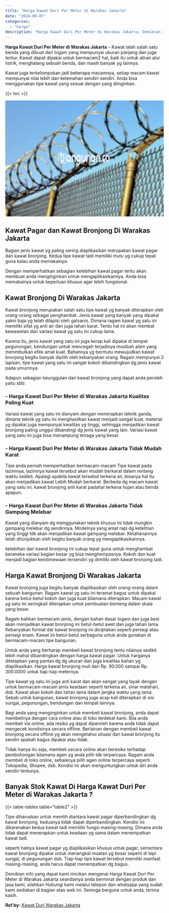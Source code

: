 ```yaml
---
title: "Harga Kawat Duri Per Meter di Warakas Jakarta"
date: "2024-09-07"
categories: 
  - "harga"
description: "Harga Kawat Duri Per Meter di Warakas Jakarta. Demikian info yang dapat kami rincikan mengenai Harga Kawat Duri Per Meter di Warakas Jakarta seandainya anda..."
---
```


**Harga Kawat Duri Per Meter di Warakas Jakarta** – Kawat ialah salah satu benda yang dibuat dari logam yang mempunyai ukuran panjang dan juga lentur. Kawat dapat dipakai untuk bermacam2 hal, baik itu untuk aliran alur listrik, menghalang sebuah benda, dan masih banyak yg lainnya.

Kawat juga terkelompokan jadi beberapa macamnya, setiap macam kawat mempunyai nilai lebih dan kelemahan sendiri-sendiri. Anda bisa menggunakan tipe kawat yang sesuai dengan yang diinginkan.

{{< toc >}}

![Harga Kawat Duri Per Meter di Warakas Jakarta](/images/jual-kawat-murah45.png)

## Kawat Pagar dan Kawat Bronjong Di Warakas Jakarta

Bagian jenis kawat yg paling sering diaplikasikan merupakan kawat pagar dan kawat bronjong. Kedua tipe kawat tadi memiliki mutu yg cukup tepat guna kalau anda memakainya.

Dengan memperhatikan sebagian kelebihan kawat pagar tentu akan membuat anda menginginkan untuk mengaplikasikannya. Anda bisa memakainya untuk keperluan khusus agar lebih fungsional.

## Kawat Bronjong Di Warakas Jakarta

Kawat bronjong merupakan salah satu tipe kawat yg banyak diterapkan oleh orang-orang sebagai penghambat. Jenis kawat yang banyak yang dipakai yakni baja yg telah dilapisi oleh galvanis. Dimana ragam kawat yg satu ini memiliki sifat yg anti air dan juga tahan karat. Tentu hal ini akan membat kewawetan dari variasi kawat yg satu ini cukup lama.

Karena itu, jenis kawat yang satu ini juga kerap kali dipakai di tempat pegunungan, bendungan untuk mencegah terjadinya musibah alam yang menimbulkan efek amat kuat. Bahannya yg bermutu mewujudkan kawat bronjong begitu banyak dipilih oleh kebanyakan orang. Ragam mempunyai 2 lapisan, tipe kawat yang satu ini sangat kokoh dibandingkan dg jenis kawat pada umumnya.

Adapun sebagian keunggulan dari kawat bronjong yang dapat anda peroleh yaitu sbb:

### \- Harga Kawat Duri Per Meter di Warakas Jakarta Kualitas Paling Kuat

Variasi kawat yang satu ini dianyam dengan menerapkan teknik ganda, dimana teknik yg satu ini menghasilkan kawat menjadi sangat kuat. material yg dipakai juga mempunyai kwalitas yg tinggi, sehingga menjadikan kawat bronjong paling unggul dibandingi dg jenis kawat yang lain. Variasi kawat yang satu ini juga bisa menampung tenaga yang besar.

### \- Harga Kawat Duri Per Meter di Warakas Jakarta Tidak Mudah Karat

Tipe anda pernah memperhatikan bermacam-macam Tipe kawat pada lazimnya, lazimnya kawat tersebut akan mudah berkarat dalam rentang waktu sedikit. Apalagi apabila kawat tersebut terkena air, bisanya hal itu akan menjadikan kawat Lebih Mudah berkarat. Berbeda dg macam kawat yang satu ini, kawat bronjong anti karat padahal terkena hujan atau benda apapun.

### \- Harga Kawat Duri Per Meter di Warakas Jakarta Tidak Gampang Melebar

Kawat yang dianyam dg menggunakan teknik khusus ini tidak mungkin gampang melebar dg sendirinya. Modelnya yang amat rapi dg ketelitian yang tinggi tdk akan menjadikan kawat gampang melebar. Ketahanannya telah ditunjukkan oleh begitu banyak orang yg mengaplikasikannya.

kelebihan dari kawat bronjong ini cukup tepat guna untuk menghambat beraneka variasi bagian besar yg bisa menghempasnya. Kokoh dan kuat menjadi bagian keistimewaan tersendiri yg dimiliki oleh kawat bronjong tadi.

## Harga Kawat Bronjong Di Warakas Jakarta

Kawat bronjong juga begitu banyak diaplikasikan oleh orang-orang dalam sebuah bangunan. Ragam kawat yg satu ini teramat bagus untuk dipakai karena betul-betul kokoh dan juga kuat bilamana diterapkan. Macam kawat yg satu ini seringkali diterapkan untuk pembuatan benteng dalam skala yang besar.

Ragam bahkan bermacam-jenis, dengan bahan dasar logam dan juga besi akan menjadikan kawat bronjong ini betul-betul awet dan juga tahan lama. Kebanyakan format dar kawat bronjong ini diciptakan seperti persegi atau persegi enam. Kawat ini betul-betul serbaguna untuk anda gunakan di bermacam-macam tipe bangunan.

Untuk anda yang berharap membeli kawat bronjong tentu nilainya sedikit lebih mahal dibandingkan dengan harga kawat pagar. Untuk harganya ditetapkan yang pantas dg dg ukuran dan juga kwalitas bahan yg diaplikasikan. Harga kawat bronjong muli dari Rp. 90.000 sampai Rp. 300.0000 untuk tiap-tiap meternya.

Tipe kawat yg satu ini juga anti karat dan akan sangat yang layak dengan untuk bermacam-macam jenis keadaan seperti terkena air, sinar matahari, dsb. Kawat akan kokoh dan tahan lama dalam jangka waktu yang lama. Sebab untuk bangunan, kawat bronjong juga acap kali diterapkan di sisi sungai, pegunungan, bendungan dan tempat lainnya.

Bagi anda yang menginginkan untuk membeli kawat bronjong, anda dapat membelinya dengan cara online atau di toko terdekat kami. Bila anda membeli via online, ada resiko yg dapat diperoleh karena anda tidak dapat mengecek kondisinya secara offline. Berlainan dengan membeli kawat bronjong secara offline yg akan mengetahui situasi dari kawat bronjong itu sendiri apakah bagus dipakai atau tidak.

Tidak hanya itu saja, membeli secara online akan beresiko terhadap pembohongan bilamana agen yg anda pilih tdk terpercaya. Ragam anda membeli di toko online, sebaiknya pilih agen online terpercaya seperti Tokopedia, Shopee, dsb. Kondisi ini akan menguntungkan untuk diri anda sendiri tentunya.

## Banyak Stok Kawat Di Harga Kawat Duri Per Meter di Warakas Jakarta ?

{{< table-tables table="table2" >}}

Tipe diharuskan untuk memlih diantara kawat pagar diperbandingkan dg kawat bronjong, keduanya tidak dapat diperbandingkan. Kondisi ini dikarenakan kedua kawat tadi memiliki fungsi masing-masing. Dimana anda tidak dapat menerapkan untuk keadaan yg sama dalam menempatkan kawat tadi.

seperti halnya kawat pagar yg diaplikasikan khusus untuk pagar, sementara kawat bronjong dipakai untuk menangkal muatan yg besar seperti di tepi sungai, di pegunungan dsb. Tiap-tiap tipe kawat tersebut memiliki manfaat masing-masing, anda harus dapat menempatkan dg bagus.

Demikian info yang dapat kami rincikan mengenai Harga Kawat Duri Per Meter di Warakas Jakarta seandainya anda berminat dengan produk dan jasa kami, silahkan Hubungi kami melalui telepon dan whatsapp yang sudah kami sediakan di bagian atas web ini. Semoga berguna untuk anda, terima kasih.

**Ref by:** [Kawat Duri Warakas Jakarta](https://id.wikipedia.org/wiki/Kawat)
